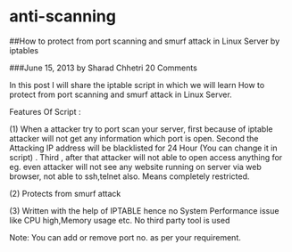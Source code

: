 # anti-scanning

##How to protect from port scanning and smurf attack in Linux Server by iptables

###June 15, 2013 by Sharad Chhetri 20 Comments

In this post I will share the iptable script in which we will learn How to protect from port scanning and smurf attack in Linux Server.

Features Of Script :

(1) When a attacker try to port scan your server, first because of iptable attacker will not get any information which port is open. Second the Attacking IP address will be blacklisted for 24 Hour (You can change it in script) . Third , after that attacker will not able to open access anything for eg. even attacker will not see any website running on server via web browser, not able to ssh,telnet also. Means completely restricted.

(2) Protects from smurf attack

(3) Written with the help of IPTABLE hence no System Performance issue like CPU high,Memory usage etc. No third party tool is used

Note: You can add or remove port no. as per your requirement.
